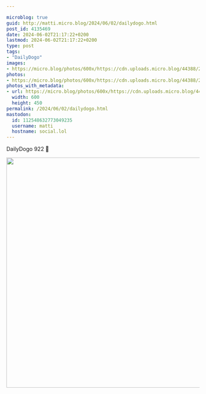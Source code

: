 ```yaml
---

microblog: true
guid: http://matti.micro.blog/2024/06/02/dailydogo.html
post_id: 4135469
date: 2024-06-02T21:17:22+0200
lastmod: 2024-06-02T21:17:22+0200
type: post
tags:
- "DailyDogo"
images:
- https://micro.blog/photos/600x/https://cdn.uploads.micro.blog/44388/2024/6286f57df46e4cffbc7d16dacf437567.jpg
photos:
- https://micro.blog/photos/600x/https://cdn.uploads.micro.blog/44388/2024/6286f57df46e4cffbc7d16dacf437567.jpg
photos_with_metadata:
- url: https://micro.blog/photos/600x/https://cdn.uploads.micro.blog/44388/2024/6286f57df46e4cffbc7d16dacf437567.jpg
  width: 600
  height: 450
permalink: /2024/06/02/dailydogo.html
mastodon:
  id: 112548632773049235
  username: matti
  hostname: social.lol
---
```

DailyDogo 922 🐶

<img src="/media/uploads/2024/6286f57df46e4cffbc7d16dacf437567.jpg" width="600" alt="" />
